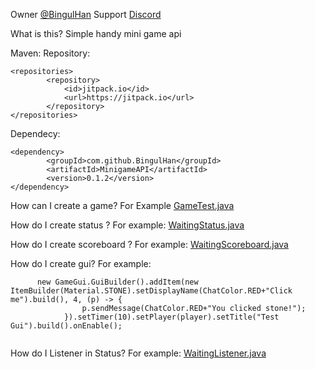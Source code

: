 Owner [@BingulHan](https://github.com/BingulHan)
Support [Discord](discord.gg/NUR9k9H6ab)

What is this?
Simple handy mini game api

Maven:
Repository:
```
<repositories>
		<repository>
		    <id>jitpack.io</id>
		    <url>https://jitpack.io</url>
		</repository>
</repositories>
```

Dependecy:
```
<dependency>
	    <groupId>com.github.BingulHan</groupId>
	    <artifactId>MinigameAPI</artifactId>
	    <version>0.1.2</version>
</dependency>
```

How can I create a game? 
For Example [GameTest.java](https://github.com/BingulHan/MinigameAPI/blob/master/src/main/java/online/bingulhan/minigameapi/example/GameTest.java)

How do I create status ?
For example: [WaitingStatus.java](https://github.com/BingulHan/MinigameAPI/blob/master/src/main/java/online/bingulhan/minigameapi/example/status/waiting/WaitingStatus.java)

How do I create scoreboard ? 
For example: [WaitingScoreboard.java](https://github.com/BingulHan/MinigameAPI/blob/master/src/main/java/online/bingulhan/minigameapi/example/status/waiting/WaitingScoreboard.java)

How do I create gui? 
For example: 
```
      new GameGui.GuiBuilder().addItem(new ItemBuilder(Material.STONE).setDisplayName(ChatColor.RED+"Click me").build(), 4, (p) -> {
                p.sendMessage(ChatColor.RED+"You clicked stone!");
            }).setTimer(10).setPlayer(player).setTitle("Test Gui").build().onEnable();
            
```

How do I Listener in Status?
For example: [WaitingListener.java](https://github.com/BingulHan/MinigameAPI/blob/master/src/main/java/online/bingulhan/minigameapi/example/status/waiting/WaitingListener.java)

